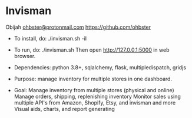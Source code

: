 # Invisman
Obijah <ohbster@protonmail.com>
https://github.com/ohbster
- To install, do:
./invisman.sh -iI
- To run, do:
./invisman.sh
Then open http://127.0.0.1:5000 in web browser.

- Dependencies: python 3.8+, sqlalchemy, flask, multipledispatch, gridjs
- Purpose: manage inventory for multiple stores in one dashboard.
- Goal: Manage inventory from multiple stores (physical and online)
  Manage orders, shipping, replenishing inventory
  Monitor sales using multiple API's from Amazon, Shopify, Etsy, and invisman and more
  Visual aids, charts, and report generating
